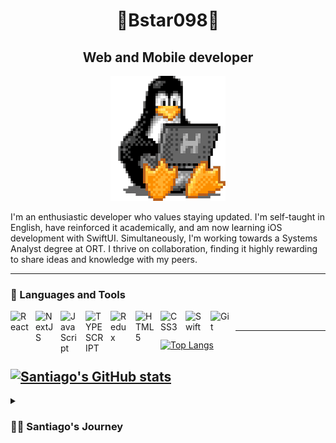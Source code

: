 
   <h1 align="center">  💫Bstar098💫 </h1>


   <h2 align="center"> Web and Mobile developer </h2>



   <p align="center">
   <img  src="https://github.com/BStar098/softwareDevelopmentGif/blob/main/linux-computer.gif"/>
   </p>

I'm an enthusiastic developer who values staying updated. I'm self-taught in English, have reinforced it academically, and am now learning iOS development with SwiftUI. Simultaneously, I'm working towards a Systems Analyst degree at ORT. I thrive on collaboration, finding it highly rewarding to share ideas and knowledge with my peers.

---

### 🧰 Languages and Tools

<img align="left" alt="React" width="30px" style="padding-right:10px;" src="https://cdn.jsdelivr.net/gh/devicons/devicon/icons/react/react-original.svg" />
<img align="left" alt="NextJS" width="30px" style="padding-right:10px;" src="https://cdn.jsdelivr.net/gh/devicons/devicon/icons/nextjs/nextjs-original.svg" />
<img align="left" alt="JavaScript" width="30px" style="padding-right:10px;" src="https://cdn.jsdelivr.net/gh/devicons/devicon/icons/javascript/javascript-plain.svg" />
<img align="left" alt="TYPESCRIPT" width="30px" style="padding-right:10px;" src="https://cdn.jsdelivr.net/gh/devicons/devicon/icons/typescript/typescript-plain.svg" />
<img align="left" alt="Redux" width="30px" style="padding-right:10px;" src="https://cdn.jsdelivr.net/gh/devicons/devicon/icons/redux/redux-original.svg" />
<img align="left" alt="HTML5" width="30px" style="padding-right:10px;" src="https://cdn.jsdelivr.net/gh/devicons/devicon/icons/html5/html5-original.svg" />
<img align="left" alt="CSS3" width="30px" style="padding-right:10px;" src="https://cdn.jsdelivr.net/gh/devicons/devicon/icons/css3/css3-original.svg" />
<img align="left" alt="Swift" width="30px" style="padding-right:10px;" src="https://cdn.jsdelivr.net/gh/devicons/devicon/icons/swift/swift-original.svg" />
<img align="left" alt="Git" width="30px" style="padding-right:10px;" src="https://cdn.jsdelivr.net/gh/devicons/devicon/icons/git/git-original.svg" />

<br />

---
[![Top Langs](https://github-readme-stats.vercel.app/api/top-langs/?username=bstar098)](https://github.com/anuraghazra/github-readme-stats)

<img>[![Santiago's GitHub stats](https://github-readme-stats.vercel.app/api?username=bstar098)](https://github.com/anuraghazra/github-readme-stats)</img>
---

<details>
 <summary><h3>👨‍💻 Santiago's Journey</h3></summary>
It all began when I was just nine years old, and my mother bought me my first desktop computer. Despite its sluggish performance, I cherished it, and it sparked a profound interest in all things related to technology. As the years went by I became more and more interested in everything related to IT. I broke and repaired my computer several times, solved software problems by myself and learnt a lot while doing so.
In relation to software development, it became serious when I decided to enroll on a full-time coding bootcamp on 2022. This resulted in me working as a software developer for DIGITIZING MEXICO TECH, which turned me into a professional software developer!
To be continued ;)..

[youtube]: https://www.youtube.com/@SantiLucero098
